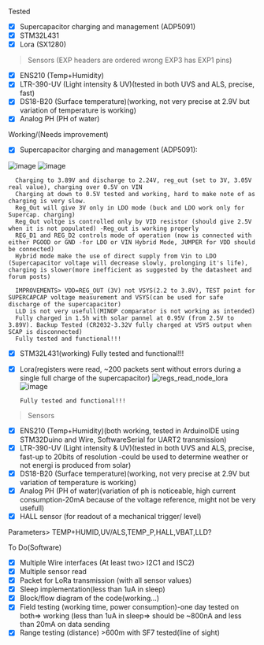 Tested
- [x] Supercapacitor charging and management (ADP5091)
- [x] STM32L431 
- [x] Lora (SX1280)
      
>Sensors (EXP headers are ordered wrong EXP3 has EXP1 pins)
- [x] ENS210 (Temp+Humidity)
- [x] LTR-390-UV (Light intensity & UV)(tested in both UVS and ALS, precise, fast)
- [x] DS18-B20 (Surface temperature)(working, not very precise at 2.9V but variation of temperature is working)
- [x] Analog PH (PH of water)
      
Working/(Needs improvement)
- [X] Supercapacitor charging and management (ADP5091):

![image](https://github.com/Cristian-O/H2/assets/108984738/be896491-3708-4059-9036-6468f9c8566e)
![image](https://github.com/Cristian-O/H2/assets/108984738/402b6366-94e0-48f5-8fec-9134cf6d7b21)

      Charging to 3.89V and discharge to 2.24V, reg_out (set to 3V, 3.05V real value), charging over 0.5V on VIN
      Charging at down to 0.5V tested and working, hard to make note of as charging is very slow.
      Reg_Out will give 3V only in LDO mode (buck and LDO work only for Supercap. charging)
      Reg_Out voltge is controlled only by VID resistor (should give 2.5V when it is not populated) -Reg_out is working properly
      REG_D1 and REG_D2 controls mode of operation (now is connected with either PGOOD or GND -for LDO or VIN Hybrid Mode, JUMPER for VDD should be connected)
      Hybrid mode make the use of direct supply from Vin to LDO (Supercapacitor voltage will decrease slowly, prolonging it's life), charging is slower(more inefficient as suggested by the datasheet and forum posts)
      
      IMPROVEMENTS> VDD=REG_OUT (3V) not VSYS(2.2 to 3.8V), TEST point for SUPERCAPCAP voltage measurement and VSYS(can be used for safe discharge of the supercapacitor)
      LLD is not very usefull(MINOP comparator is not working as intended)
      Fully charged in 1.5h with solar pannel at 0.95V (from 2.5V to 3.89V). Backup Tested (CR2032-3.32V fully charged at VSYS output when SCAP is disconnected)
      Fully tested and functional!!!
- [x] STM32L431(working)
      Fully tested and functional!!!
- [x] Lora(registers were read, ~200 packets sent without errors during a single full charge of the supercapacitor)
      ![regs_read_node_lora](https://github.com/Cristian-O/H2/assets/108984738/12de713b-12a3-42ad-9aa8-aee5fbd2b515)
      ![image](https://github.com/Cristian-O/H2/assets/108984738/f1db5ae5-239e-4160-a3e6-b8a0d1263c3e)

      Fully tested and functional!!!

>Sensors
- [x] ENS210 (Temp+Humidity)(both working, tested in ArduinoIDE using STM32Duino and Wire, SoftwareSerial for UART2 transmission)
- [x] LTR-390-UV (Light intensity & UV)(tested in both UVS and ALS, precise, fast-up to 20bits of resolution -could be used to determine weather or not energi is produced from solar)
- [x] DS18-B20 (Surface temperature)(working, not very precise at 2.9V but variation of temperature is working)
- [x] Analog PH (PH of water)(variation of ph is noticeable, high current consumption-20mA because of the voltage reference, might not be very usefull)
- [x] HALL sensor (for readout of a mechanical trigger/ level)

Parameters> TEMP+HUMID,UV/ALS,TEMP_P,HALL,VBAT,LLD?

To Do(Software)
- [x] Multiple Wire interfaces (At least two> I2C1 and ISC2)
- [x] Multiple sensor read
- [x] Packet for LoRa transmission (with all sensor values)
- [x] Sleep implementation(less than 1uA in sleep)
- [x] Block/flow diagram of the code(working...)
- [x] Field testing (working time, power consumption)-one day tested on both=> working (less than 1uA in sleep=> should be ~800nA and less than 20mA on data sending
- [x] Range testing (distance) >600m with SF7 tested(line of sight)
